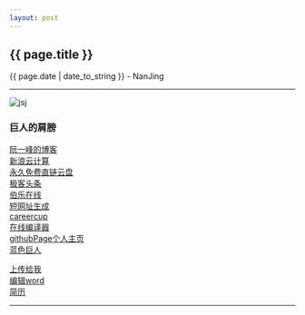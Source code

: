 ```yaml
---
layout: post
---
```


<h2>{{ page.title }}</h2>
<p class='meta'>{{ page.date | date_to_string }} - NanJing</p>

----------

![jsj](http://he110jean.opendrive.com/files/MzdfNjEwOTdfOHUwaDA/未标题-1.png)  

### 巨人的肩膀 ###
[阮一峰的博客](http://www.ruanyifeng.com/home.html)  
[新浪云计算](http://www.sinaapp.com/)  
[永久免费直链云盘](https://www.opendrive.com/)  
[极客头条](http://geek.csdn.net/)  
[伯乐在线](http://blog.jobbole.com/category/it-tech/)   
[短网址生成](http://www.waqiang.com/index.php/url/shorten)  
[careercup](http://www.careercup.com/)  
[在线编译器](https://ideone.com/)  
[githubPage个人主页](http://makethisinanhour.com/)  
[蓝色巨人](http://www.ibm.com/developerworks/cn/)
  
  
[上传给我](https://www.opendrive.com/folders?MzdfMzAxX3lWUUNr)  
[编辑word](https://he110jean.opendrive.com/files?MzdfMTQzNF9nRmFYSw)  
[简历](https://od.lk/s/MzdfMjAzOTUxXw/%E4%BD%95%E5%BB%BA-%E4%B8%9C%E5%8D%97%E5%A4%A7%E5%AD%A6-%E7%A1%95%E5%A3%AB-%E8%AE%A1%E7%AE%97%E6%9C%BA.pdf)  

----------
